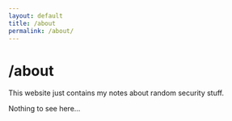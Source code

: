 ```yaml
---
layout: default
title: /about
permalink: /about/
---
```


# /about

This website just contains my notes about random security stuff.

Nothing to see here...

